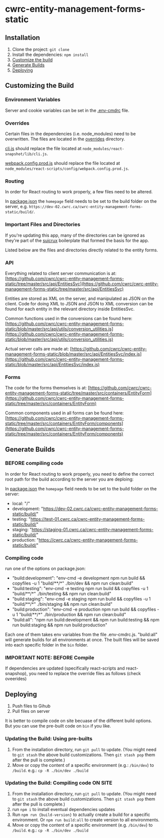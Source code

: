 # cwrc-entity-management-forms-static

## Installation

1. Clone the project: `git clone`
2. Install the dependencies: `npm install`
3. [Customize the build](#customizing-the-build)
4. [Generate Builds](#generate-builds)
5. [Deploying](#deploying)

## Customizing the Build

### Environment Variables

Server and cookie variables can be set in the [.env-cmdrc](https://github.com/cwrc/cwrc-entity-management-forms-static/blob/master/.env-cmdrc.js) file.

### Overrides

Certain files in the dependencies (i.e. node_modules) need to be overwritten. The files are located in the [overrides](https://github.com/cwrc/cwrc-entity-management-forms-static/tree/master/overrides) directory.

[cli.js](https://github.com/cwrc/cwrc-entity-management-forms-static/blob/master/overrides/cli.js) should replace the file located at `node_modules/react-snapshot/lib/cli.js`.

[webpack.config.prod.js](https://github.com/cwrc/cwrc-entity-management-forms-static/blob/master/overrides/webpack.config.prod.js) should replace the file located at `node_modules/react-scripts/config/webpack.config.prod.js`.

### Routing

In order for React routing to work properly, a few files need to be altered.

In [package.json](https://github.com/cwrc/cwrc-entity-management-forms-static/blob/master/package.json) the `homepage`
field needs to be set to the build folder on the server, e.g. `https://dev-02.cwrc.ca/cwrc-entity-management-forms-static/build/`.

### Important Files and Directories

If you're updating this app, many of the directories can be ignored as they're part of the [suicrux](https://github.com/Metnew/suicrux) boilerplate that formed the basis for the app.

Listed below are the files and directories directly related to the entity forms.

### API

Everything related to client server communication is at: [https://github.com/cwrc/cwrc-entity-management-forms-static/tree/master/src/api/EntitiesSvc](https://github.com/cwrc/cwrc-entity-management-forms-static/tree/master/src/api/EntitiesSvc)

Entities are stored as XML on the server, and manipulated as JSON on the client. Code for doing XML to JSON and JSON to XML conversion can be found for each entity in the relevant directory inside EntitiesSvc.

Common functions used in the conversions can be found here: [https://github.com/cwrc/cwrc-entity-management-forms-static/blob/master/src/api/utils/conversion_utilities.js](https://github.com/cwrc/cwrc-entity-management-forms-static/blob/master/src/api/utils/conversion_utilities.js)

Actual server calls are made at: [https://github.com/cwrc/cwrc-entity-management-forms-static/blob/master/src/api/EntitiesSvc/index.js](https://github.com/cwrc/cwrc-entity-management-forms-static/blob/master/src/api/EntitiesSvc/index.js)

### Forms

The code for the forms themselves is at: [https://github.com/cwrc/cwrc-entity-management-forms-static/tree/master/src/containers/EntityForm](https://github.com/cwrc/cwrc-entity-management-forms-static/tree/master/src/containers/EntityForm)

Common components used in all forms can be found here: [https://github.com/cwrc/cwrc-entity-management-forms-static/tree/master/src/containers/EntityForm/components](https://github.com/cwrc/cwrc-entity-management-forms-static/tree/master/src/containers/EntityForm/components)

## Generate Builds

### BEFORE compiling code

In order for React routing to work properly, you need to define the correct root path for the build according to the server you are deploing:

In [package.json](https://github.com/cwrc/cwrc-entity-management-forms-static/blob/master/package.json) the `homepage`
field needs to be set to the build folder on the server:

- local: "/"
- development: "https://dev-02.cwrc.ca/cwrc-entity-management-forms-static/build/"
- testing: "https://test-01.cwrc.ca/cwrc-entity-management-forms-static/build/"
- staging: "https://staging-01.cwrc.ca/cwrc-entity-management-forms-static/build/"
- production: "https://cwrc.ca/cwrc-entity-management-forms-static/build/"

### Compiling code

run one of the options on package.json:

- "build:development": "env-cmd -e development npm run build && copyfiles -u 1 \"build/**/*\" ./bin/dev && npm run clean:build"
- "build:testing": "env-cmd -e testing npm run build && copyfiles -u 1 \"build/**/*\" ./bin/testing && npm run clean:build"
- "build:staging": "env-cmd -e staging npm run build && copyfiles -u 1 \"build/**/*\" ./bin/staging && npm run clean:build"
- "build:production": "env-cmd -e production npm run build && copyfiles -u 1 \"build/**/*\" ./bin/production && npm run clean:build"
- "build:all": "npm run build:development && npm run build:testing && npm run build:staging && npm run build:production"

Each one of them takes env variables from the file .env-cmdrc.js. "build:all" will generate builds for all environments at once. The built files will be saved into each specific folder in the `bin` folder.

### IMPORTANT NOTE: BEFORE Compile

If dependencies are updated (specifically react-scripts and react-snapshop), you need to replace the override files as follows (check oveerides)

## Deploying

1. Push files to Gihub
2. Pull files on server

It is better to compile code on site becuase of the different build options. But you can use the pre-built code on `bin` if you like.

### Updating the Build: Using pre-builts

1. From the installation directory, run `git pull` to update. (You might need to `git stash` the above build customizations. Then `git stash pop` them after the pull is complete.)
2. Move or copy the content of a specific environment (e.g.: `/bin/dev`) to `/build`. e.g.: `cp -R ./bin/dev ./build`

### Updating the Build: Compiling code ON SITE

1. From the installation directory, run `git pull` to update. (You might need to `git stash` the above build customizations. Then `git stash pop` them after the pull is complete.)
2. run `npm i` to install eventual dependencies updates
3. Run `npm run {build-version}` to actually create a build for a specific environment. Or `npm run build:all` to create version to all environments.
4. Move or copy the content of a specific environment (e.g. `/bin/dev`) to `/build`. e.g.: `cp -R ./bin/dev ./build`
